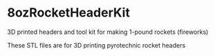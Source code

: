 # 8ozRocketHeaderKit

3D printed headers and tool kit for making 1-pound rockets (fireworks)

These STL files are for 3D printing pyrotechnic rocket headers

